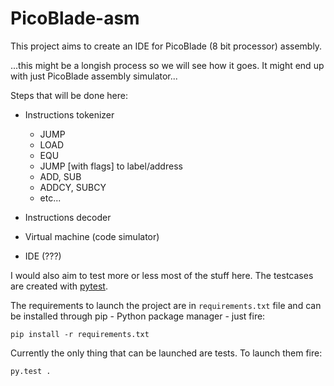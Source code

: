 # PicoBlade-asm
This project aims to create an IDE for PicoBlade (8 bit processor) assembly.

...this might be a longish process so we will see how it goes. It might end up with just PicoBlade assembly simulator...


Steps that will be done here:

* Instructions tokenizer
  * JUMP
  * LOAD
  * EQU
  * JUMP [with flags] to label/address
  * ADD, SUB
  * ADDCY, SUBCY
  * etc...
* Instructions decoder

* Virtual machine (code simulator)

* IDE (???)

I would also aim to test more or less most of the stuff here. The testcases are created with [pytest](http://doc.pytest.org/en/latest/).

The requirements to launch the project are in `requirements.txt` file and can be installed through pip - Python package manager - just fire:

```
pip install -r requirements.txt
```

Currently the only thing that can be launched are tests. To launch them fire:
```
py.test .
```
